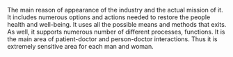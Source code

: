 The main reason of appearance of the industry and the actual mission of it. It includes numerous options and actions needed to restore the people health and well-being. It uses all the possible means and methods that exits. As well, it supports numerous number of different processes, functions. It is the main area of patient-doctor and person-doctor interactions. Thus it is extremely sensitive area for each man and woman.
